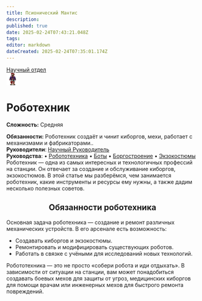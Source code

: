 ```yaml
---
title: Псионический Мантис
description: 
published: true
date: 2025-02-24T07:43:21.048Z
tags: 
editor: markdown
dateCreated: 2025-02-24T07:35:01.174Z
---
```


<div style="display: flex; justify-content: center;">
<div class="roles-passport rnd">
  <div class="title rnd "><a href="/roles/scientificdepartment">Научный отдел</a></div>
  <div>
    <div><div><img src="/roles/mantis.png"></div></div>
  <div><div>
    <h1>Роботехник</h1>
    <p><strong>Сложность:</strong> Средняя</p>
    <strong>Обязанности:</strong> Роботехник создаёт и чинит киборгов, мехи, работает с механизмами и фабрикаторами.. <br>
    <b>Руководители</b>: <a href="/roles/researchdirector">Научный Руководитель</a><br>
    <b>Руководства</b>: • <a href="/guides/robotics" title="Робототехника">Робототехника</a> • <a href="/guides/bots" title="Боты">Боты</a> • <a href="/guides/borgcreating" title="Боргостроение">Боргостроение</a> • <a href="/guides/exosuits" title="Экзокостюмы">Экзокостюмы</a>
</a>
  </div></div>
  </div>
</div>
</div>
Роботехник — одна из самых интересных и технологичных профессий на станции. Он отвечает за создание и обслуживание киборгов, экзокостюмов. В этой статье мы разберёмся, чем занимается роботехник, какие инструменты и ресурсы ему нужны, а также дадим несколько полезных советов.

## <center>Обязанности роботехника</center>
Основная задача роботехника — создание и ремонт различных механических устройств. В его арсенале есть возможность:

* Создавать киборгов и экзокостюмы.
* Ремонтировать и модифицировать существующих роботов.
* Работать в связке с учёными для исследований новых технологий.

Робототехника — это не просто «собери робота и иди отдыхать». В зависимости от ситуации на станции, вам может понадобиться создавать боевых мехов для защиты от угроз, медицинских киборгов для помощи врачам или инженерных мехов для быстрого ремонта повреждений.
<div class="table"></div>